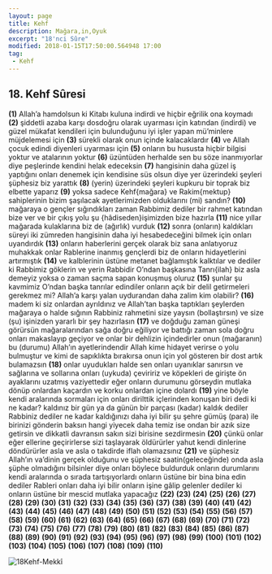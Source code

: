 ```yaml
---
layout: page
title: Kehf
description: Mağara,in,Oyuk
excerpt: "18'nci Sûre"
modified: 2018-01-15T17:50:00.564948 17:00
tag: 
 - Kehf
---
```


## 18. Kehf Sûresi

**(1)** Allah’a hamdolsun ki Kitabı kuluna indirdi ve hiçbir eğrilik ona koymadı
**(2)** şiddetli azaba karşı dosdoğru olarak uyarması için katından (indirdi) ve güzel mükafat kendileri için bulunduğunu iyi işler yapan mü’minlere müjdelemesi için 
**(3)** sürekli olarak onun içinde kalacaklardır
**(4)** ve Allah çocuk edindi diyenleri uyarması için
**(5)** onların bu hususta hiçbir bilgisi yoktur ve atalarının yoktur
**(6)** üzüntüden herhalde sen bu söze inanmıyorlar diye peşlerinde kendini helak edeceksin
**(7)** hangisinin daha güzel iş yaptığını onları denemek için kendisine süs olsun diye yer üzerindeki şeyleri şüphesiz biz yarattık
**(8)** (yerin) üzerindeki şeyleri kupkuru bir toprak biz elbette yaparız
**(9)** yoksa sadece Kehf{mağara} ve Rakim{mektup} sahiplerinin bizim şaşılacak ayetlerimizden olduklarını (mi) sandın?
**(10)** mağaraya o gençler sığındıkları zaman Rabbimiz dediler bir rahmet katından bize ver ve bir çıkış yolu şu {hâdiseden}işimizden bize hazırla
**(11)** nice yıllar mağarada kulaklarına biz de (ağırlık) vurduk
**(12)** sonra (onların) kaldıkları süreyi iki zümreden hangisinin daha iyi hesabedeceğini bilmek için onları uyandırdık
**(13)** onların haberlerini gerçek olarak biz sana anlatıyoruz muhakkak onlar Rablerine inanmış gençlerdi biz de onların hidayetlerini artırmıştık
**(14)** ve kalblerinin üstüne metanet bağlamıştık kalktılar ve dediler ki Rabbimiz göklerin ve yerin Rabbidir O’ndan başkasına Tanrı{ilah} biz asla demeyiz yoksa o zaman saçma sapan konuşmuş oluruz
**(15)** şunlar şu kavmimiz O’ndan başka tanrılar edindiler onların açık bir delil getirmeleri gerekmez mi? Allah’a karşı yalan uydurandan daha zalim kim olabilir?
**(16)** madem ki siz onlardan ayrıldınız ve Allah’tan başka taptıkları şeylerden mağaraya o halde sığının Rabbiniz rahmetini size yaysın (bollaştırsın) ve size (şu) işinizden yararlı bir şey hazırlasın 
**(17)** ve doğduğu zaman güneşi görürsün mağaralarından sağa doğru eğiliyor ve battığı zaman sola doğru onları makaslayıp geçiyor ve onlar bir dehlizin içindedirler onun (mağaranın) bu (durumu) Allah’ın ayetlerindendir Allah kime hidayet verirse o yolu bulmuştur ve kimi de sapıklıkta bırakırsa onun için yol gösteren bir dost artık bulamazsın
**(18)** onlar uyudukları halde sen onları uyanıklar sanırsın ve sağlarına ve sollarına onları (uykuda) çeviririz ve köpekleri de girişte ön ayaklarını uzatmış vaziyettedir eğer onların durumunu görseydin mutlaka dönüp onlardan kaçardın ve korku onlardan içine dolardı
**(19)** yine böyle kendi aralarında sormaları için onları dirilttik içlerinden konuşan biri dedi ki ne kadar? kaldınız bir gün ya da günün bir parçası (kadar) kaldık dediler Rabbiniz dediler ne kadar kaldığınızı daha iyi bilir şu şehre gümüş (para) ile birinizi gönderin baksın hangi yiyecek daha temiz ise ondan bir azık size getirsin ve dikkatli davransın sakın sizi birisine sezdirmesin
**(20)** çünkü onlar eğer ellerine geçirirlerse sizi taşlayarak öldürürler yahut kendi dinlerine döndürürler asla ve asla o takdirde iflah olamazsınız 
**(21)** ve şüphesiz Allah’ın va’dinin gerçek olduğunu ve şüphesiz saatin(geleceğinde) onda asla şüphe olmadığını bilsinler diye onları böylece buldurduk onların durumlarını kendi aralarında o sırada tartışıyorlardı onların üstüne bir bina bina edin dediler Rableri onları daha iyi bilir onların işine gâlip gelenler dediler ki onların üstüne bir mescid mutlaka yapacağız
**(22)** 
**(23)** 
**(24)** 
**(25)** 
**(26)** 
**(27)** 
**(28)** 
**(29)** 
**(30)** 
**(31)** 
**(32)** 
**(33)** 
**(34)** 
**(35)** 
**(36)** 
**(37)** 
**(38)** 
**(39)** 
**(40)** 
**(41)** 
**(42)** 
**(43)** 
**(44)** 
**(45)** 
**(46)** 
**(47)** 
**(48)** 
**(49)** 
**(50)** 
**(51)** 
**(52)** 
**(53)** 
**(54)** 
**(55)** 
**(56)** 
**(57)** 
**(58)** 
**(59)** 
**(60)** 
**(61)** 
**(62)** 
**(63)** 
**(64)** 
**(65)** 
**(66)** 
**(67)** 
**(68)** 
**(69)** 
**(70)** 
**(71)** 
**(72)** 
**(73)** 
**(74)** 
**(75)** 
**(76)** 
**(77)** 
**(78)** 
**(79)** 
**(80)** 
**(81)** 
**(82)** 
**(83)** 
**(84)** 
**(85)** 
**(86)** 
**(87)** 
**(88)** 
**(89)** 
**(90)** 
**(91)**
**(92)** 
**(93)** 
**(94)** 
**(95)** 
**(96)** 
**(97)** 
**(98)** 
**(99)** 
**(100)** 
**(101)** 
**(102)** 
**(103)** 
**(104)** 
**(105)** 
**(106)** 
**(107)** 
**(108)** 
**(109)** 
**(110)** 

![18Kehf-Mekkî]({{site.url}}/images/ayrac-muhur.png)
